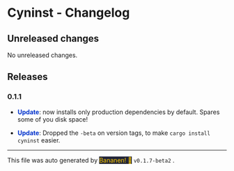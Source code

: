 
# Cyninst - Changelog


## Unreleased changes
            
No unreleased changes.

## Releases



### 0.1.1
-  **<span style="color: #0033cc">Update</span>**:  now installs only production dependencies by default. Spares some of you disk space!
-  **<span style="color: #0033cc">Update</span>**: Dropped the `-beta` on version tags, to make `cargo install cyninst` easier.


<hr>
            
This file was auto generated by [<span style="background-color: #24273a; color: #ffcc00">Bananen! 🍌</span>](https://github.com/strawmelonjuice/bananen/) `v0.1.7-beta2`
.